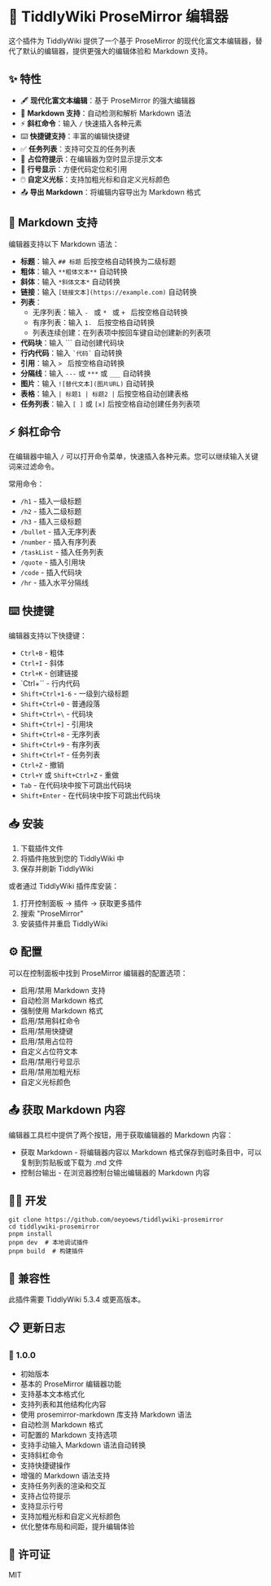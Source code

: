 # 📝 TiddlyWiki ProseMirror 编辑器

这个插件为 TiddlyWiki 提供了一个基于 ProseMirror 的现代化富文本编辑器，替代了默认的编辑器，提供更强大的编辑体验和 Markdown 支持。

## ✨ 特性

- 🖋️ **现代化富文本编辑**：基于 ProseMirror 的强大编辑器
- 📄 **Markdown 支持**：自动检测和解析 Markdown 语法
- ⚡ **斜杠命令**：输入 `/` 快速插入各种元素
- ⌨️ **快捷键支持**：丰富的编辑快捷键
- ✅ **任务列表**：支持可交互的任务列表
- 💬 **占位符提示**：在编辑器为空时显示提示文本
- 🔢 **行号显示**：方便代码定位和引用
- 🖱️ **自定义光标**：支持加粗光标和自定义光标颜色
- 📤 **导出 Markdown**：将编辑内容导出为 Markdown 格式

## 📄 Markdown 支持

编辑器支持以下 Markdown 语法：

- **标题**：输入 `## 标题` 后按空格自动转换为二级标题
- **粗体**：输入 `**粗体文本**` 自动转换
- **斜体**：输入 `*斜体文本*` 自动转换
- **链接**：输入 `[链接文本](https://example.com)` 自动转换
- **列表**：
  - 无序列表：输入 `- ` 或 `* ` 或 `+ ` 后按空格自动转换
  - 有序列表：输入 `1. ` 后按空格自动转换
  - 列表连续创建：在列表项中按回车键自动创建新的列表项
- **代码块**：输入 ``` 自动创建代码块
- **行内代码**：输入 `` `代码` `` 自动转换
- **引用**：输入 `> ` 后按空格自动转换
- **分隔线**：输入 `---` 或 `***` 或 `___` 自动转换
- **图片**：输入 `![替代文本](图片URL)` 自动转换
- **表格**：输入 `| 标题1 | 标题2 |` 后按空格自动创建表格
- **任务列表**：输入 `[ ]` 或 `[x]` 后按空格自动创建任务列表项

## ⚡ 斜杠命令

在编辑器中输入 `/` 可以打开命令菜单，快速插入各种元素。您可以继续输入关键词来过滤命令。

常用命令：

- `/h1` - 插入一级标题
- `/h2` - 插入二级标题
- `/h3` - 插入三级标题
- `/bullet` - 插入无序列表
- `/number` - 插入有序列表
- `/taskList` - 插入任务列表
- `/quote` - 插入引用块
- `/code` - 插入代码块
- `/hr` - 插入水平分隔线

## ⌨️ 快捷键

编辑器支持以下快捷键：

- `Ctrl+B` - 粗体
- `Ctrl+I` - 斜体
- `Ctrl+K` - 创建链接
- `Ctrl+`` - 行内代码
- `Shift+Ctrl+1-6` - 一级到六级标题
- `Shift+Ctrl+0` - 普通段落
- `Shift+Ctrl+\` - 代码块
- `Shift+Ctrl+]` - 引用块
- `Shift+Ctrl+8` - 无序列表
- `Shift+Ctrl+9` - 有序列表
- `Shift+Ctrl+T` - 任务列表
- `Ctrl+Z` - 撤销
- `Ctrl+Y` 或 `Shift+Ctrl+Z` - 重做
- `Tab` - 在代码块中按下可跳出代码块
- `Shift+Enter` - 在代码块中按下可跳出代码块

## 📥 安装

1. 下载插件文件
2. 将插件拖放到您的 TiddlyWiki 中
3. 保存并刷新 TiddlyWiki

或者通过 TiddlyWiki 插件库安装：

1. 打开控制面板 -> 插件 -> 获取更多插件
2. 搜索 "ProseMirror"
3. 安装插件并重启 TiddlyWiki

## ⚙️ 配置

可以在控制面板中找到 ProseMirror 编辑器的配置选项：

- 启用/禁用 Markdown 支持
- 自动检测 Markdown 格式
- 强制使用 Markdown 格式
- 启用/禁用斜杠命令
- 启用/禁用快捷键
- 启用/禁用占位符
- 自定义占位符文本
- 启用/禁用行号显示
- 启用/禁用加粗光标
- 自定义光标颜色

## 📤 获取 Markdown 内容

编辑器工具栏中提供了两个按钮，用于获取编辑器的 Markdown 内容：

- 获取 Markdown - 将编辑器内容以 Markdown 格式保存到临时条目中，可以复制到剪贴板或下载为 .md 文件
- 控制台输出 - 在浏览器控制台输出编辑器的 Markdown 内容

## 👨‍💻 开发

```shell
git clone https://github.com/oeyoews/tiddlywiki-prosemirror
cd tiddlywiki-prosemirror
pnpm install
pnpm dev  # 本地调试插件
pnpm build  # 构建插件
```

## 🔄 兼容性

此插件需要 TiddlyWiki 5.3.4 或更高版本。

## 📋 更新日志

### 🚀 1.0.0
- 初始版本
- 基本的 ProseMirror 编辑器功能
- 支持基本文本格式化
- 支持列表和其他结构化内容
- 使用 prosemirror-markdown 库支持 Markdown 语法
- 自动检测 Markdown 格式
- 可配置的 Markdown 支持选项
- 支持手动输入 Markdown 语法自动转换
- 支持斜杠命令
- 支持快捷键操作
- 增强的 Markdown 语法支持
- 支持任务列表的渲染和交互
- 支持占位符提示
- 支持显示行号
- 支持加粗光标和自定义光标颜色
- 优化整体布局和间距，提升编辑体验

## 📜 许可证

MIT